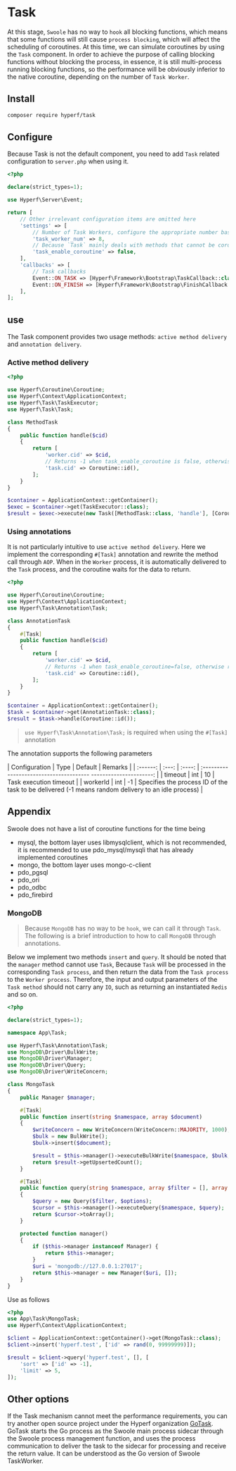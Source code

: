 # Task

At this stage, `Swoole` has no way to `hook` all blocking functions, which means that some functions will still cause `process blocking`, which will affect the scheduling of coroutines. At this time, we can simulate coroutines by using the `Task` component. In order to achieve the purpose of calling blocking functions without blocking the process, in essence, it is still multi-process running blocking functions, so the performance will be obviously inferior to the native coroutine, depending on the number of `Task Worker`.

## Install

```bash
composer require hyperf/task
```

## Configure

Because Task is not the default component, you need to add `Task` related configuration to `server.php` when using it.

```php
<?php

declare(strict_types=1);

use Hyperf\Server\Event;

return [
    // Other irrelevant configuration items are omitted here
    'settings' => [
        // Number of Task Workers, configure the appropriate number based on your server configuration
        'task_worker_num' => 8,
        // Because `Task` mainly deals with methods that cannot be coroutined, it is recommended to set `false` here to avoid data confusion under coroutines
        'task_enable_coroutine' => false,
    ],
    'callbacks' => [
        // Task callbacks
        Event::ON_TASK => [Hyperf\Framework\Bootstrap\TaskCallback::class, 'onTask'],
        Event::ON_FINISH => [Hyperf\Framework\Bootstrap\FinishCallback::class, 'onFinish'],
    ],
];

```

## use

The Task component provides two usage methods: `active method delivery` and `annotation delivery`.

### Active method delivery

```php
<?php

use Hyperf\Coroutine\Coroutine;
use Hyperf\Context\ApplicationContext;
use Hyperf\Task\TaskExecutor;
use Hyperf\Task\Task;

class MethodTask
{
    public function handle($cid)
    {
        return [
            'worker.cid' => $cid,
            // Returns -1 when task_enable_coroutine is false, otherwise returns the corresponding coroutine ID
            'task.cid' => Coroutine::id(),
        ];
    }
}

$container = ApplicationContext::getContainer();
$exec = $container->get(TaskExecutor::class);
$result = $exec->execute(new Task([MethodTask::class, 'handle'], [Coroutine::id()]));

```

### Using annotations

It is not particularly intuitive to use `active method delivery`. Here we implement the corresponding `#[Task]` annotation and rewrite the method call through `AOP`. When in the `Worker` process, it is automatically delivered to the `Task` process, and the coroutine waits for the data to return.

```php
<?php

use Hyperf\Coroutine\Coroutine;
use Hyperf\Context\ApplicationContext;
use Hyperf\Task\Annotation\Task;

class AnnotationTask
{
    #[Task]
    public function handle($cid)
    {
        return [
            'worker.cid' => $cid,
            // Returns -1 when task_enable_coroutine=false, otherwise returns the corresponding coroutine ID
            'task.cid' => Coroutine::id(),
        ];
    }
}

$container = ApplicationContext::getContainer();
$task = $container->get(AnnotationTask::class);
$result = $task->handle(Coroutine::id());
```

> `use Hyperf\Task\Annotation\Task;` is required when using the `#[Task]` annotation

The annotation supports the following parameters

| Configuration | Type | Default | Remarks |
| :------: | :---: | :----: | :-------------------------------------- ----------------------: |
| timeout | int | 10 | Task execution timeout |
| workerId | int | -1 | Specifies the process ID of the task to be delivered (-1 means random delivery to an idle process) |

## Appendix

Swoole does not have a list of coroutine functions for the time being

- mysql, the bottom layer uses libmysqlclient, which is not recommended, it is recommended to use pdo_mysql/mysqli that has already implemented coroutines
- mongo, the bottom layer uses mongo-c-client
- pdo_pgsql
- pdo_ori
- pdo_odbc
- pdo_firebird

### MongoDB

> Because `MongoDB` has no way to be `hook`, we can call it through `Task`. The following is a brief introduction to how to call `MongoDB` through annotations.

Below we implement two methods `insert` and `query`. It should be noted that the `manager` method cannot use `Task`,
Because `Task` will be processed in the corresponding `Task process`, and then return the data from the `Task process` to the `Worker process`.
Therefore, the input and output parameters of the `Task method` should not carry any `IO`, such as returning an instantiated `Redis` and so on.

```php
<?php

declare(strict_types=1);

namespace App\Task;

use Hyperf\Task\Annotation\Task;
use MongoDB\Driver\BulkWrite;
use MongoDB\Driver\Manager;
use MongoDB\Driver\Query;
use MongoDB\Driver\WriteConcern;

class MongoTask
{
    public Manager $manager;

    #[Task]
    public function insert(string $namespace, array $document)
    {
        $writeConcern = new WriteConcern(WriteConcern::MAJORITY, 1000);
        $bulk = new BulkWrite();
        $bulk->insert($document);

        $result = $this->manager()->executeBulkWrite($namespace, $bulk, $writeConcern);
        return $result->getUpsertedCount();
    }

    #[Task]
    public function query(string $namespace, array $filter = [], array $options = [])
    {
        $query = new Query($filter, $options);
        $cursor = $this->manager()->executeQuery($namespace, $query);
        return $cursor->toArray();
    }

    protected function manager()
    {
        if ($this->manager instanceof Manager) {
            return $this->manager;
        }
        $uri = 'mongodb://127.0.0.1:27017';
        return $this->manager = new Manager($uri, []);
    }
}

```

Use as follows

```php
<?php
use App\Task\MongoTask;
use Hyperf\Context\ApplicationContext;

$client = ApplicationContext::getContainer()->get(MongoTask::class);
$client->insert('hyperf.test', ['id' => rand(0, 99999999)]);

$result = $client->query('hyperf.test', [], [
    'sort' => ['id' => -1],
    'limit' => 5,
]);
```

## Other options

If the Task mechanism cannot meet the performance requirements, you can try another open source project under the Hyperf organization [GoTask](https://github.com/hyperf/gotask). GoTask starts the Go process as the Swoole main process sidecar through the Swoole process management function, and uses the process communication to deliver the task to the sidecar for processing and receive the return value. It can be understood as the Go version of Swoole TaskWorker.

